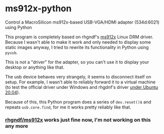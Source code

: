 # ms912x-python
Control a MacroSilicon ms912x-based USB-VGA/HDMI adapter (534d:6021) using Python

This program is completely based on rhgndf's [ms912x](https://github.com/rhgndf/ms912x) Linux DRM driver. Because I wasn't able to make it work and only needed to display some static images anyway, I tried to rewrite its functionality in Python using `pyusb`.

This is not a "driver" for the adapter, so you can't use it to display your desktop or anything like that.

The usb device behaves very strangely, it seems to disconnect itself on setup. For example, I wasn't able to reliably forward it to a virtual machine (to test the official driver under Windows and rhgdnf's driver [under Ubuntu 20.04](https://github.com/rhgndf/ms912x/issues/2#issuecomment-1707399179)).

Because of this, this Python program does a series of `dev.reset()`s and repeats `usb.core.find`, for me it works pretty reliably like that.

### [rhgndf/ms912x](https://github.com/rhgndf/ms912x) works just fine now, I'm not working on this any more
